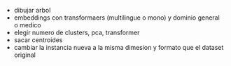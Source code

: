 - dibujar arbol
- embeddings con transformaers (multilingue o mono) y dominio general o medico
- elegir numero de clusters, pca, transformer
- sacar centroides
- cambiar la instancia nueva a la misma dimesion y formato que el dataset original